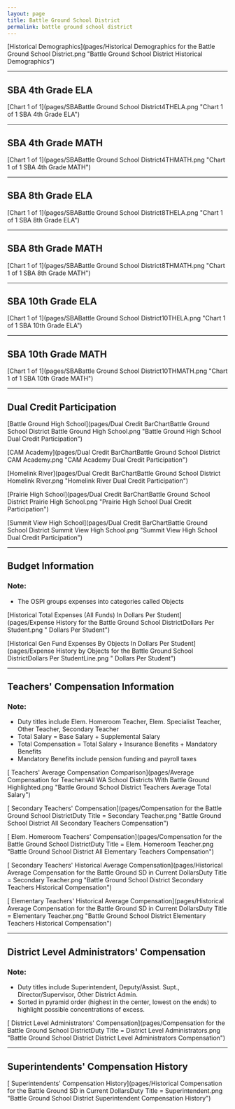 ```yaml
---
layout: page
title: Battle Ground School District
permalink: battle ground school district
---
```



[Historical Demographics](pages/Historical Demographics for the Battle Ground School District.png "Battle Ground School District Historical Demographics")

___

## SBA 4th Grade ELA

[Chart 1 of 1](pages/SBABattle Ground School District4THELA.png "Chart 1 of 1 SBA 4th Grade ELA")


___

## SBA 4th Grade MATH

[Chart 1 of 1](pages/SBABattle Ground School District4THMATH.png "Chart 1 of 1 SBA 4th Grade MATH")


___

## SBA 8th Grade ELA

[Chart 1 of 1](pages/SBABattle Ground School District8THELA.png "Chart 1 of 1 SBA 8th Grade ELA")


___

## SBA 8th Grade MATH

[Chart 1 of 1](pages/SBABattle Ground School District8THMATH.png "Chart 1 of 1 SBA 8th Grade MATH")


___

## SBA 10th Grade ELA

[Chart 1 of 1](pages/SBABattle Ground School District10THELA.png "Chart 1 of 1 SBA 10th Grade ELA")


___

## SBA 10th Grade MATH

[Chart 1 of 1](pages/SBABattle Ground School District10THMATH.png "Chart 1 of 1 SBA 10th Grade MATH")


___

## Dual Credit Participation

[Battle Ground High School](pages/Dual Credit BarChartBattle Ground School District Battle Ground High School.png "Battle Ground High School Dual Credit Participation")

[CAM Academy](pages/Dual Credit BarChartBattle Ground School District CAM Academy.png "CAM Academy Dual Credit Participation")

[Homelink River](pages/Dual Credit BarChartBattle Ground School District Homelink River.png "Homelink River Dual Credit Participation")

[Prairie High School](pages/Dual Credit BarChartBattle Ground School District Prairie High School.png "Prairie High School Dual Credit Participation")

[Summit View High School](pages/Dual Credit BarChartBattle Ground School District Summit View High School.png "Summit View High School Dual Credit Participation")


___

## Budget Information
### Note:
- The OSPI groups expenses into categories called Objects

[Historical Total Expenses (All Funds) In Dollars Per Student](pages/Expense History for the Battle Ground School DistrictDollars Per Student.png " Dollars Per Student")

[Historical Gen Fund Expenses By Objects In Dollars Per Student](pages/Expense History by Objects for the Battle Ground School DistrictDollars Per StudentLine.png " Dollars Per Student")


___

## Teachers' Compensation Information
### Note:
- Duty titles include Elem. Homeroom Teacher, Elem. Specialist Teacher, Other Teacher, Secondary Teacher
- Total Salary = Base Salary + Supplemental Salary
- Total Compensation = Total Salary + Insurance Benefits + Mandatory Benefits
- Mandatory Benefits include pension funding and payroll taxes

[ Teachers' Average Compensation Comparison](pages/Average Compensation for TeachersAll WA School Districts With Battle Ground Highlighted.png "Battle Ground School District Teachers Average Total Salary")

[ Secondary Teachers' Compensation](pages/Compensation for the Battle Ground School DistrictDuty Title = Secondary Teacher.png "Battle Ground School District All Secondary Teachers Compensation")

[ Elem. Homeroom Teachers' Compensation](pages/Compensation for the Battle Ground School DistrictDuty Title = Elem. Homeroom Teacher.png "Battle Ground School District All Elementary Teachers Compensation")

[ Secondary Teachers' Historical Average Compensation](pages/Historical Average Compensation for the Battle Ground SD in Current DollarsDuty Title = Secondary Teacher.png "Battle Ground School District Secondary Teachers Historical Compensation")

[ Elementary Teachers' Historical Average Compensation](pages/Historical Average Compensation for the Battle Ground SD in Current DollarsDuty Title = Elementary Teacher.png "Battle Ground School District Elementary Teachers Historical Compensation")


___

## District Level Administrators' Compensation

### Note:
- Duty titles include Superintendent, Deputy/Assist. Supt., Director/Supervisor, Other District Admin.
- Sorted in pyramid order (highest in the center, lowest on the ends) to highlight possible concentrations of excess.

[ District Level Administrators' Compensation](pages/Compensation for the Battle Ground School DistrictDuty Title = District Level Administrators.png "Battle Ground School District District Level Administrators Compensation")


___

## Superintendents' Compensation History

[ Superintendents' Compensation History](pages/Historical Compensation for the Battle Ground SD in Current DollarsDuty Title = Superintendent.png "Battle Ground School District Superintendent Compensation History")

